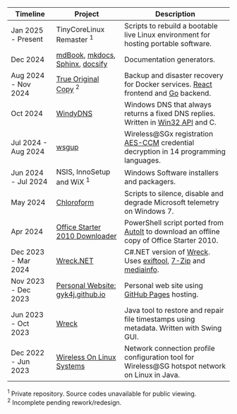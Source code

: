 | **Timeline**        | **Project**                                                               | **Description**                                                                                        |
| ------------------- | ------------------------------------------------------------------------- | ------------------------------------------------------------------------------------------------------ |
| Jan 2025 - Present  | TinyCoreLinux Remaster <sup>1</sup>                                       | Scripts to rebuild a bootable live Linux environment for hosting portable software.                    |
| Dec 2024            | [mdBook][mdbook], [mkdocs][mkdocs], [Sphinx][sphinx], [docsify][docsify]  | Documentation generators.                                                                              |
| Aug 2024 - Nov 2024 | [True Original Copy][toc] <sup>2</sup>                                    | Backup and disaster recovery for Docker services. [React][react] frontend and [Go][go] backend.        |
| Oct 2024            | [WindyDNS][windydns]                                                      | Windows DNS that always returns a fixed DNS replies. Written in [Win32 API][winapi] and C.             |
| Jul 2024 - Aug 2024 | [wsgup][wsgup]                                                            | Wireless@SGx registration [AES-CCM][ccm] credential decryption in 14 programming languages.            |
| Jun 2024 - Jul 2024 | NSIS, InnoSetup and WiX <sup>1</sup>                                      | Windows Software installers and packagers.                                                             |
| May 2024            | [Chloroform][chcl3]                                                       | Scripts to silence, disable and degrade Microsoft telemetry on Windows 7.                              |
| Apr 2024            | [Office Starter 2010 Downloader][o2010sd]                                 | PowerShell script ported from [AutoIt][autoit] to download an offline copy of Office Starter 2010.     |
| Dec 2023 - Mar 2024 | [Wreck.NET][wrecknet]                                                     | C#.NET version of [Wreck][wreck4j]. Uses [exiftool][exiftool], [7-Zip][7z] and [mediainfo][mediainfo]. |
| Nov 2023 - Dec 2023 | [Personal Website: gyk4j.github.io][www]                                  | Personal web site using [GitHub Pages][github-pages] hosting.                                          |
| Jun 2023 - Oct 2023 | [Wreck][wreck4j]                                                          | Java tool to restore and repair file timestamps using metadata. Written with Swing GUI.                |
| Dec 2022 - Jun 2023 | [Wireless On Linux Systems][wols]                                         | Network connection profile configuration tool for Wireless@SG hotspot network on Linux in Java.        |

<sup>1</sup> Private repository. Source codes unavailable for public viewing.  
<sup>2</sup> Incomplete pending rework/redesign.  

[mdbook]: https://github.com/gyk4j/try-mdbook
[mkdocs]: https://github.com/gyk4j/try-mkdocs
[sphinx]: https://github.com/gyk4j/try-sphinx
[docsify]: https://github.com/gyk4j/try-docsify
[toc]: https://github.com/gyk4j/toc
[react]: https://react.dev
[go]: https://go.dev
[windydns]: https://github.com/gyk4j/windydns
[winapi]: https://learn.microsoft.com/en-us/windows/win32/apiindex/windows-api-list
[wsgup]: https://github.com/gyk4j/wsgup
[ccm]: https://en.wikipedia.org/wiki/CCM_mode
[chcl3]: https://github.com/gyk4j/chcl3
[o2010sd]: https://github.com/gyk4j/o2010s
[autoit]: https://www.autoitscript.com/site/
[wrecknet]: https://github.com/gyk4j/wreck-net
[exiftool]: https://www.exiftool.org
[7z]: https://www.7-zip.org
[mediainfo]: https://mediaarea.net/en/MediaInfo
[www]: https://gyk4j.github.io
[github-pages]: https://pages.github.com/
[wreck4j]: https://github.com/gyk4j/wreck
[wols]: https://github.com/gyk4j/wols

<!--
### Hi there 👋
**gyk4j/gyk4j** is a ✨ _special_ ✨ repository because its `README.md` (this file) appears on your GitHub profile.

Here are some ideas to get you started:

- 🔭 I’m currently working on ...
- 🌱 I’m currently learning ...
- 👯 I’m looking to collaborate on ...
- 🤔 I’m looking for help with ...
- 💬 Ask me about ...
- 📫 How to reach me: ...
- 😄 Pronouns: ...
- ⚡ Fun fact: ...
-->
